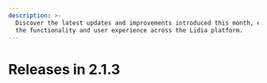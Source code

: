 ```yaml
---
description: >-
  Discover the latest updates and improvements introduced this month, enhancing
  the functionality and user experience across the Lidia platform.
---
```


# Releases in 2.1.3

